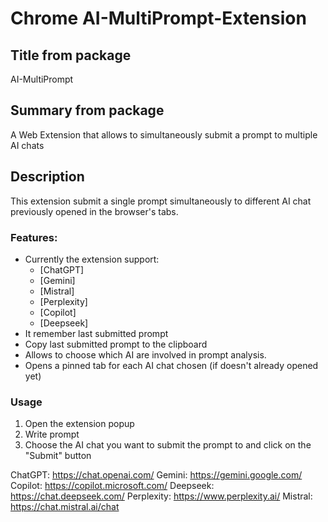 # Chrome AI-MultiPrompt-Extension

## Title from package

AI-MultiPrompt

## Summary from package

A Web Extension that allows to simultaneously submit a prompt to multiple AI chats

## Description
This extension submit a single prompt simultaneously to different AI chat previously opened in the browser's tabs.

### Features: 

* Currently the extension support:
  - [ChatGPT]
  - [Gemini]
  - [Mistral]
  - [Perplexity]
  - [Copilot]
  - [Deepseek]
* It remember last submitted prompt 
* Copy last submitted prompt to the clipboard
* Allows to choose which AI are involved in prompt analysis.
* Opens a pinned tab for each AI chat chosen (if doesn't already opened yet)

### Usage 

1. Open the extension popup
2. Write prompt
3. Choose the AI chat you want to submit the prompt to and click on the "Submit" button


ChatGPT: https://chat.openai.com/
Gemini: https://gemini.google.com/
Copilot: https://copilot.microsoft.com/
Deepseek: https://chat.deepseek.com/
Perplexity: https://www.perplexity.ai/
Mistral: https://chat.mistral.ai/chat
